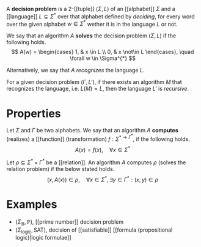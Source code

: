 

A **decision problem** is a 2-[[tuple]] $(\Sigma, L)$ of an [[alphabet]] $\Sigma$ and a [[language]] $L \subseteq \Sigma^{*}$ over that alphabet defined by *deciding*, for every word over the given alphabet $w \in \Sigma^{*}$ wether it is in the language $L$ or not.

We say that an algorithm $A$ **solves** the decision problem $(\Sigma, L)$ if the following holds.
$$
A(w) = \begin{cases}
1, & x \in L \\
0, & x \not\in L
\end{cases}, \quad \forall w \in \Sigma^{*}
$$

Alternatively, we say that $A$ *recognizes* the language $L$.

For a given decision problem $(\Gamma, L')$, if there exists an algorithm $M$ that recognizes the language, i.e. $L(M) = L$, then the language $L'$ is *recursive*.


# Properties

Let $\Sigma$ and $\Gamma$ be two alphabets. We say that an algorithm $A$ **computes** (realizes) a [[function]] (transformation) $f : \Sigma^{* \to \Gamma^{*}}$, if the following holds.
$$
A(x) = f(x), \quad \forall x \in \Sigma^{*}
$$

Let $\rho \subseteq \Sigma^{*} \times \Gamma^{*}$ be a [[relation]]. An algorithm $A$ computes $\rho$ (solves the relation problem) if the below stated holds.
$$
(x, A(x)) \in \rho, \quad \forall x \in \Sigma^{*}, \exists y \in \Gamma^{*}: (x,y) \in \rho
$$


# Examples

- $(\Sigma_{\mathbb{B}}, \mathbb{P})$, [[prime number]] decision problem
- $(\Sigma_{\text{logic}}, \text{SAT})$, decision of [[satisfiable]] [[formula (propositional logic)|logic formulae]]

